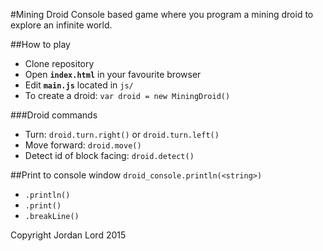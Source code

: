 #Mining Droid
Console based game where you program a mining droid to explore an infinite world.

##How to play
- Clone repository
- Open **`index.html`** in your favourite browser
- Edit **`main.js`** located in `js/`
- To create a droid: `var droid = new MiningDroid()`

###Droid commands
- Turn: `droid.turn.right()` or `droid.turn.left()`
- Move forward: `droid.move()`
- Detect id of block facing: `droid.detect()`

##Print to console window
`droid_console.println(<string>)`
- `.println()`
- `.print()`
- `.breakLine()`


Copyright Jordan Lord 2015
